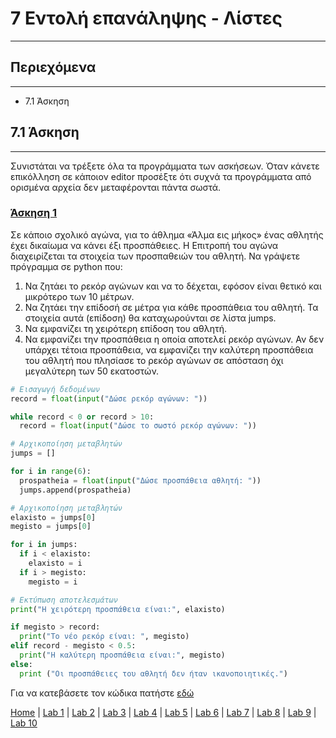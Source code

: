 # 7 Εντολή επανάληψης - Λίστες

---

## Περιεχόμενα

---

- 7.1 Άσκηση

## 7.1 Άσκηση

---

Συνιστάται να τρέξετε όλα τα προγράμματα των ασκήσεων. Όταν κάνετε επικόλληση σε κάποιον editor προσέξτε ότι συχνά τα προγράμματα από ορισμένα αρχεία δεν μεταφέρονται πάντα σωστά.

### [Άσκηση 1](source/lab_07/lab_07_exercise_1.py)

Σε κάποιο σχολικό αγώνα, για το άθλημα «Άλμα εις μήκος» ένας αθλητής έχει δικαίωμα να κάνει έξι προσπάθειες. Η Επιτροπή του αγώνα διαχειρίζεται τα στοιχεία των προσπαθειών του αθλητή. Να γράψετε πρόγραμμα σε python που:

1. Να ζητάει το ρεκόρ αγώνων και να το δέχεται, εφόσον είναι θετικό και μικρότερο των 10 μέτρων.
2. Να ζητάει την επίδοσή σε μέτρα για κάθε προσπάθεια του αθλητή. Τα στοιχεία αυτά (επίδοση) θα καταχωρούνται σε λίστα jumps.
3. Να εμφανίζει τη χειρότερη επίδοση του αθλητή.
4. Να εμφανίζει την προσπάθεια η οποία αποτελεί ρεκόρ αγώνων. Αν δεν υπάρχει τέτοια προσπάθεια, να εμφανίζει την καλύτερη προσπάθεια του αθλητή που πλησίασε το ρεκόρ αγώνων σε απόσταση όχι μεγαλύτερη των 50 εκατοστών.

```python
# Εισαγωγή δεδομένων
record = float(input("Δώσε ρεκόρ αγώνων: "))

while record < 0 or record > 10:
  record = float(input("Δώσε το σωστό ρεκόρ αγώνων: "))

# Αρχικοποίηση μεταβλητών
jumps = []

for i in range(6):
  prospatheia = float(input("Δώσε προσπάθεια αθλητή: "))
  jumps.append(prospatheia)

# Αρχικοποίηση μεταβλητών
elaxisto = jumps[0]
megisto = jumps[0]

for i in jumps:
  if i < elaxisto:
    elaxisto = i
  if i > megisto:
    megisto = i

# Εκτύπωση αποτελεσμάτων
print("H χειρότερη προσπάθεια είναι:", elaxisto)

if megisto > record:
  print("Το νέο ρεκόρ είναι: ", megisto)
elif record - megisto < 0.5:
  print("H καλύτερη προσπάθεια είναι:", megisto)
else:
  print ("Oι προσπάθειες του αθλητή δεν ήταν ικανοποιητικές.")
```

Για να κατεβάσετε τον κώδικα πατήστε [εδώ](source/lab_07/lab_07_exercise_1.py)

[Home](../README.md) | [Lab 1](lab_01.md) | [Lab 2](lab_02.md) | [Lab 3](lab_03.md) | [Lab 4](lab_04.md) | [Lab 5](lab_05.md) | [Lab 6](lab_06.md) | [Lab 7](lab_07.md) | [Lab 8](lab_08.md) | [Lab 9](lab_09.md) | [Lab 10](lab_10.md)
